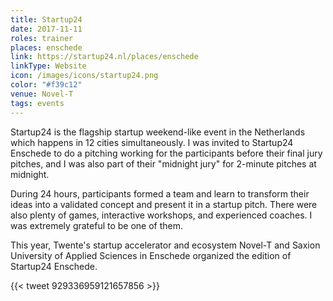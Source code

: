 ```yaml
---
title: Startup24
date: 2017-11-11
roles: trainer
places: enschede
link: https://startup24.nl/places/enschede
linkType: Website
icon: /images/icons/startup24.png
color: "#f39c12"
venue: Novel-T
tags: events
---
```


Startup24 is the flagship startup weekend-like event in the Netherlands which happens in 12 cities simultaneously. I was invited to Startup24 Enschede to do a pitching working for the participants before their final jury pitches, and I was also part of their "midnight jury" for 2-minute pitches at midnight.

<!--more-->

During 24 hours, participants formed a team and learn to transform their ideas into a validated concept and present it in a startup pitch. There were also plenty of games, interactive workshops, and experienced coaches. I was extremely grateful to be one of them.

This year, Twente's startup accelerator and ecosystem Novel-T and Saxion University of Applied Sciences in Enschede organized the edition of Startup24 Enschede.

{{< tweet 929336959121657856 >}}